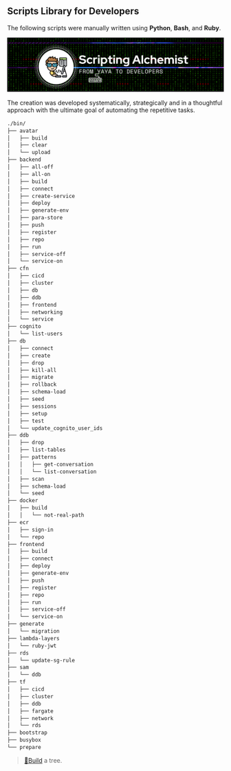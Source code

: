 
## Scripts Library for Developers


The following scripts were manually written using **Python**, **Bash**, and **Ruby**. 

<img src="bin-dir-banner-v2.png">

The creation was developed systematically, strategically and in a thoughtful approach with the ultimate goal of automating the repetitive tasks.


```sh
./bin/
├── avatar
│   ├── build
│   ├── clear
│   └── upload
├── backend
│   ├── all-off
│   ├── all-on
│   ├── build
│   ├── connect
│   ├── create-service
│   ├── deploy
│   ├── generate-env
│   ├── para-store
│   ├── push
│   ├── register
│   ├── repo
│   ├── run
│   ├── service-off
│   └── service-on
├── cfn
│   ├── cicd
│   ├── cluster
│   ├── db
│   ├── ddb
│   ├── frontend
│   ├── networking
│   └── service
├── cognito
│   └── list-users
├── db
│   ├── connect
│   ├── create
│   ├── drop
│   ├── kill-all
│   ├── migrate
│   ├── rollback
│   ├── schema-load
│   ├── seed
│   ├── sessions
│   ├── setup
│   ├── test
│   └── update_cognito_user_ids
├── ddb
│   ├── drop
│   ├── list-tables
│   ├── patterns
│   │   ├── get-conversation
│   │   └── list-conversation
│   ├── scan
│   ├── schema-load
│   └── seed
├── docker
│   ├── build
│   │   └── not-real-path
├── ecr
│   ├── sign-in
│   └── repo
├── frontend
│   ├── build
│   ├── connect
│   ├── deploy
│   ├── generate-env
│   ├── push
│   ├── register
│   ├── repo
│   ├── run
│   ├── service-off
│   └── service-on
├── generate
│   └── migration
├── lambda-layers
│   └── ruby-jwt
├── rds
│   └── update-sg-rule
├── sam
│   └── ddb
├── tf
│   ├── cicd
│   ├── cluster
│   ├── ddb
│   ├── fargate
│   ├── network
│   └── rds
├── bootstrap
├── busybox
└── prepare
```

> [🌳Build](../aws/README.md#lets-talk-about-trees) a tree.
